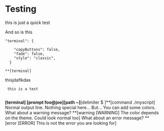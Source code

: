 # Testing

this is just a quick test

And so is this

```
"terminal": {
```

```
    "copyButtons": false,
    "fade": false,
    "style": "classic",
  }
```

```
**[terminal]
```

thisjdaflkdas

```
 this is a test
```

```markdown
```
**[terminal]
**[prompt foo@joe]**[path ~]**[delimiter  $ ]**[command ./myscript]
Normal output line. Nothing special here...
But...
You can add some colors. What about a warning message?
**[warning [WARNING] The color depends on the theme. Could look normal too]
What about an error message?
**[error [ERROR] This is not the error you are looking for]
```
```



